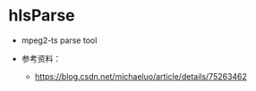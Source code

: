 # hlsParse

- mpeg2-ts parse tool

- 参考资料：
  - https://blog.csdn.net/michaeluo/article/details/75263462